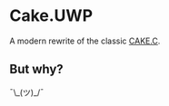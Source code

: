 # Cake.UWP
A modern rewrite of the classic [CAKE.C](https://github.com/pingzing/cake).

## But why?
¯\\\_(ツ)\_/¯